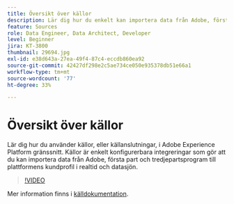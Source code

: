 ```yaml
---
title: Översikt över källor
description: Lär dig hur du enkelt kan importera data från Adobe, förstahandsprogram och tredjepartsprogram till Platforms kundprofil och datasjö i realtid.
feature: Sources
role: Data Engineer, Data Architect, Developer
level: Beginner
jira: KT-3800
thumbnail: 29694.jpg
exl-id: e38d643a-27ea-49f4-87c4-eccdb860ea92
source-git-commit: 42427df298e2c5ae734ce050e935378db51e66a1
workflow-type: tm+mt
source-wordcount: '77'
ht-degree: 33%

---
```


# Översikt över källor

Lär dig hur du använder källor, eller källanslutningar, i Adobe Experience Platform gränssnitt. Källor är enkelt konfigurerbara integreringar som gör att du kan importera data från Adobe, första part och tredjepartsprogram till plattformens kundprofil i realtid och datasjön.

>[!VIDEO](https://video.tv.adobe.com/v/29694?quality=12&learn=on)

Mer information finns i [källdokumentation](https://experienceleague.adobe.com/docs/experience-platform/sources/home.htmll?lang=sv).
